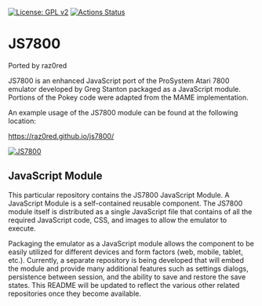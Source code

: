 [![License: GPL v2](https://img.shields.io/badge/License-GPL%20v2-blue.svg)](https://www.gnu.org/licenses/old-licenses/gpl-2.0.en.html)
[![Actions Status](https://github.com/raz0red/js7800/workflows/Build/badge.svg)](https://github.com/raz0red/js7800/actions)

# JS7800

Ported by raz0red

JS7800 is an enhanced JavaScript port of the ProSystem Atari 7800 emulator developed by Greg Stanton packaged as a JavaScript module.
Portions of the Pokey code were adapted from the MAME implementation.

An example usage of the JS7800 module can be found at the following location:

https://raz0red.github.io/js7800/

[![JS7800](https://github.com/raz0red/js7800/raw/master/screenshots/screenshot.png)](https://raz0red.github.io/js7800/)

## JavaScript Module

This particular repository contains the JS7800 JavaScript Module. A JavaScript Module is a self-contained reusable component. The JS7800 module itself is distributed as a single JavaScript file that contains of all the required JavaScript code, CSS, and images to allow the emulator to execute. 

Packaging the emulator as a JavaScript module allows the component to be easily utilized for different devices and form factors (web, mobile, tablet, etc.). Currently, a separate repository is being developed that will embed the module and provide many additional features such as settings dialogs, persistence between session, and the ability to save and restore the save states. This README will be updated to reflect the various other related repositories once they become available.
